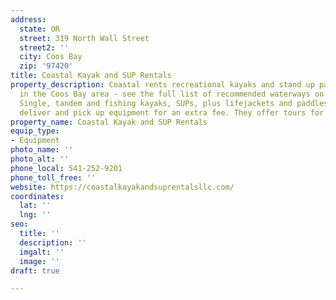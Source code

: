 ```yaml
---
address:
  state: OR
  street: 319 North Wall Street
  street2: ''
  city: Coos Bay
  zip: '97420'
title: Coastal Kayak and SUP Rentals
property_description: Coastal rents recreational kayaks and stand up paddleboards
  in the Coos Bay area - see the full list of recommended waterways on their website!
  Single, tandem and fishing kayaks, SUPs, plus lifejackets and paddles. They will
  deliver and pick up equipment for an extra fee. They offer tours for groups as well.
property_name: Coastal Kayak and SUP Rentals
equip_type:
- Equipment
photo_name: ''
photo_alt: ''
phone_local: 541-252-9201
phone_toll_free: ''
website: https://coastalkayakandsuprentalsllc.com/
coordinates:
  lat: ''
  lng: ''
seo:
  title: ''
  description: ''
  imgalt: ''
  image: ''
draft: true

---
```

